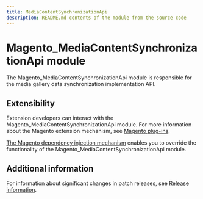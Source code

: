 ```yaml
---
title: MediaContentSynchronizationApi
description: README.md contents of the module from the source code
---
```


# Magento_MediaContentSynchronizationApi module

The Magento_MediaContentSynchronizationApi module is responsible for the media gallery data synchronization implementation API.

## Extensibility

Extension developers can interact with the Magento_MediaContentSynchronizationApi module. For more information about the Magento extension mechanism, see [Magento plug-ins](https://developer.adobe.com/commerce/php/development/components/plugins/).

[The Magento dependency injection mechanism](https://developer.adobe.com/commerce/php/development/components/dependency-injection/) enables you to override the functionality of the Magento_MediaContentSynchronizationApi module.

## Additional information

For information about significant changes in patch releases, see [Release information](https://experienceleague.adobe.com/docs/commerce-operations/release/notes/overview.html).
